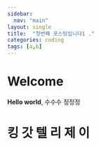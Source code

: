 ```yaml
---
sidebar:
  nav: "main"
layout: single
title:  "첫번째 포스팅입니다1 ."
categories: coding
tags: [a,b]
---
```


# Welcome

**Hello world**, 
수수수
정정정

# 킹 갓 텔 리 제 이 